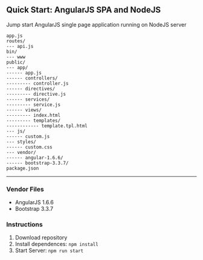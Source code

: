 ## Quick Start: AngularJS SPA and NodeJS

Jump start AngularJS single page application running on NodeJS server  

```
app.js
routes/
--- api.js
bin/
--- www
public/
--- app/
------ app.js
------ controllers/
--------- controller.js
------ directives/
--------- directive.js
------ services/
--------- service.js
------ views/
--------- index.html
--------- templates/
------------ template.tpl.html
--- js/
------ custom.js
--- styles/
------ custom.css
--- vendor/
------ angular-1.6.6/
------ bootstrap-3.3.7/
package.json
```

-----

### Vendor Files
- AngularJS 1.6.6
- Bootstrap 3.3.7

### Instructions
1. Download repository
2. Install dependences: ```npm install```
3. Start Server: ```npm run start```